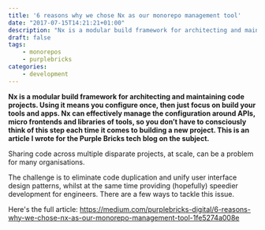```yaml
---
title: '6 reasons why we chose Nx as our monorepo management tool'
date: "2017-07-15T14:21:21+01:00"
description: "Nx is a modular build framework for architecting and maintaining code projects. Using it means you configure once, then just focus on build your tools and apps. Nx can effectively manage the configuration around APIs, micro frontends and libraries of tools, so you don’t have to consciously think of this step each time it comes to building a new project. This is an article I wrote for the Purple Bricks tech blog on the subject."
draft: false
tags:
    - monorepos
    - purplebricks
categories:
    - development
---
```


**Nx is a modular build framework for architecting and maintaining code projects. Using it means you configure once, then just focus on build your tools and apps. Nx can effectively manage the configuration around APIs, micro frontends and libraries of tools, so you don’t have to consciously think of this step each time it comes to building a new project. This is an article I wrote for the Purple Bricks tech blog on the subject.**

Sharing code across multiple disparate projects, at scale, can be a problem for many organisations.

The challenge is to eliminate code duplication and unify user interface design patterns, whilst at the same time providing (hopefully) speedier development for engineers.
There are a few ways to tackle this issue.

Here's the full article: https://medium.com/purplebricks-digital/6-reasons-why-we-chose-nx-as-our-monorepo-management-tool-1fe5274a008e